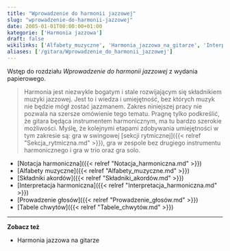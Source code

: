 ```yaml
---
title: "Wprowadzenie do harmonii jazzowej"
slug: "wprowadzenie-do-harmonii-jazzowej"
date: 2005-01-01T00:00:00+01:00
kategorie: ['Harmonia jazzowa']
draft: false
wikilinks: ['Alfabety_muzyczne', 'Harmonia_jazzowa_na_gitarze', 'Interpretacja_harmoniczna', 'Notacja_harmoniczna', 'Prowadzenie_g%C5%82os%C3%B3w', 'Sk%C5%82adniki_akord%C3%B3w', 'Tabele_chwyt%C3%B3w', 'instrument_harmoniczny', 'sekcja_rytmiczna']
aliases: ['/gitara/Wprowadzenie_do_harmonii_jazzowej']
---
```

Wstęp do rozdziału *Wprowadzenie do harmonii jazzowej* z wydania
papierowego.

> Harmonia jest niezwykle bogatym i stale rozwijającym się składnikiem
> muzyki jazzowej. Jest to i wiedza i umiejętność, bez których muzyk nie
> będzie mógł zostać jazzmanem. Zakres niniejszej pracy nie pozwala na
> szersze omówienie tego tematu. Pragnę tylko podkreślić, że gitara
> będąca instrumentem
> harmonicznym<!-- link nie odnosił się do niczego: 'Wprowadzenie do harmonii jazzowej' (PosixPath('Wprowadzenie_do_harmonii_jazzowej.md')) links to 'instrument_harmoniczny' (PosixPath('/invalid/path')) and that does not exist -->, ma tu bardzo
> szerokie możliwości. Myślę, że kolejnymi etapami zdobywania
> umiejętności w tym zakresie są: gra w swingowej [sekcji
> rytmicznej]({{< relref "Sekcja_rytmiczna.md" >}}), gra w zespole bez drugiego
> instrumentu harmonicznego i gra w trio oraz gra solo.

  - [Notacja harmoniczna]({{< relref "Notacja_harmoniczna.md" >}})
  - [Alfabety muzyczne]({{< relref "Alfabety_muzyczne.md" >}})
  - [Składniki akordów]({{< relref "Składniki_akordów.md" >}})
  - [Interpretacja harmoniczna]({{< relref "Interpretacja_harmoniczna.md" >}})
  - [Prowadzenie głosów]({{< relref "Prowadzenie_głosów.md" >}})
  - [Tabele chwytów]({{< relref "Tabele_chwytów.md" >}})

-----

**Zobacz też**

  - Harmonia jazzowa na
    gitarze<!-- link nie odnosił się do niczego: 'Wprowadzenie do harmonii jazzowej' (PosixPath('Wprowadzenie_do_harmonii_jazzowej.md')) links to 'Harmonia_jazzowa_na_gitarze' (PosixPath('/invalid/path')) and that does not exist -->

